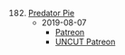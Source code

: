 182. [Predator Pie](https://linuxgamecast.com/2019/08/lwdw-182-predator-pie/)
     * 2019-08-07
        * [Patreon](https://www.patreon.com/posts/lwdw-182-pie-28999601)
        * [UNCUT Patreon](https://www.patreon.com/posts/lwdw-183-live-28999562)
